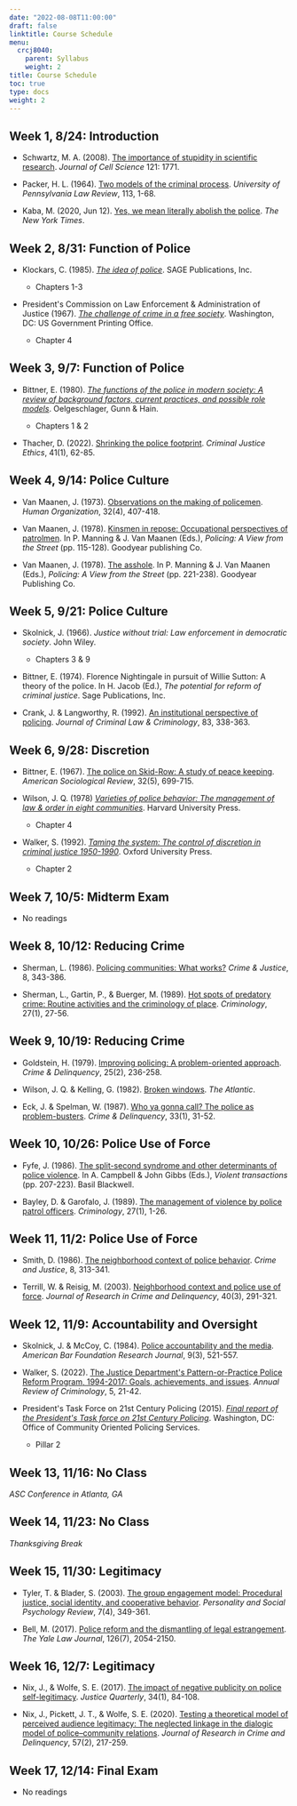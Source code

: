 ```yaml
---
date: "2022-08-08T11:00:00"
draft: false
linktitle: Course Schedule
menu:
  crcj8040:
    parent: Syllabus
    weight: 2
title: Course Schedule
toc: true
type: docs
weight: 2
---
```


## Week 1, 8/24: Introduction

* Schwartz, M. A. (2008). [The importance of stupidity in scientific research](https://jcs.biologists.org/content/joces/121/11/1771.full.pdf). *Journal of Cell Science* 121: 1771.

* Packer, H. L. (1964). [Two models of the criminal process](https://heinonline.org/HOL/P?h=hein.journals/pnlr113&i=21). *University of Pennsylvania Law Review*, 113, 1-68. 

* Kaba, M. (2020, Jun 12). [Yes, we mean literally abolish the police](https://www.nytimes.com/2020/06/12/opinion/sunday/floyd-abolish-defund-police.html). *The New York Times*.

## Week 2, 8/31: Function of Police

* Klockars, C. (1985). [*The idea of police*](https://www.ojp.gov/ncjrs/virtual-library/abstracts/idea-police). SAGE Publications, Inc.

  + Chapters 1-3
  
* President's Commission on Law Enforcement & Administration of Justice (1967). [*The challenge of crime in a free society*](https://www.ojp.gov/pdffiles1/Digitization/42NCJRS.pdf). Washington, DC: US Government Printing Office.

  + Chapter 4

## Week 3, 9/7: Function of Police

* Bittner, E. (1980). [*The functions of the police in modern society: A review of background factors, current practices, and possible role models*](https://www.ojp.gov/pdffiles1/Digitization/147822NCJRS.pdf). Oelgeschlager, Gunn & Hain.

  + Chapters 1 & 2

* Thacher, D. (2022). [Shrinking the police footprint](https://doi.org/10.1080/0731129X.2022.2062546). *Criminal Justice Ethics*, 41(1), 62-85.

## Week 4, 9/14: Police Culture

* Van Maanen, J. (1973). [Observations on the making of policemen](https://www.jstor.org/stable/44127631). *Human Organization*, 32(4), 407-418.

* Van Maanen, J. (1978). [Kinsmen in repose: Occupational perspectives of patrolmen](https://www.ojp.gov/ncjrs/virtual-library/abstracts/kinsmen-repose-occupational-perspectives-patrolmen-police-and). In P. Manning & J. Van Maanen (Eds.), *Policing: A View from the Street* (pp. 115-128). Goodyear publishing Co. 

* Van Maanen, J. (1978). [The asshole](http://ww.jthomasniu.org/class/377a/Readings/vanmaanen-1978.pdf). In P. Manning & J. Van Maanen (Eds.), *Policing: A View from the Street* (pp. 221-238). Goodyear Publishing Co.

## Week 5, 9/21: Police Culture

* Skolnick, J. (1966). *Justice without trial: Law enforcement in democratic society*. John Wiley.

  + Chapters 3 & 9

* Bittner, E. (1974). Florence Nightingale in pursuit of Willie Sutton: A theory of the police. In H. Jacob (Ed.), *The potential for reform of criminal justice*. Sage Publications, Inc.
  
* Crank, J. & Langworthy, R. (1992). [An institutional perspective of policing](https://heinonline.org/HOL/P?h=hein.journals/jclc83&i=348). *Journal of Criminal Law & Criminology*, 83, 338-363.

## Week 6, 9/28: Discretion

* Bittner, E. (1967). [The police on Skid-Row: A study of peace keeping](http://www.jstor.org/stable/2092019). *American Sociological Review*, 32(5), 699-715.

* Wilson, J. Q. (1978) [*Varieties of police behavior: The management of law & order in eight communities*](https://www.ojp.gov/ncjrs/virtual-library/abstracts/varieties-police-behavior-management-law-and-order-eight). Harvard University Press.

  + Chapter 4

* Walker, S. (1992). [*Taming the system: The control of discretion in criminal justice 1950-1990*](https://www.ojp.gov/ncjrs/virtual-library/abstracts/taming-system-control-discretion-criminal-justice-1950-1990). Oxford University Press. 

  + Chapter 2

## Week 7, 10/5: Midterm Exam

* No readings

## Week 8, 10/12: Reducing Crime

* Sherman, L. (1986). [Policing communities: What works?](https://www.journals.uchicago.edu/doi/epdf/10.1086/449127) *Crime & Justice*, 8, 343-386.

* Sherman, L., Gartin, P., & Buerger, M. (1989). [Hot spots of predatory crime: Routine activities and the criminology of place](https://doi.org/10.1111/j.1745-9125.1989.tb00862.x). *Criminology*, 27(1), 27-56.

## Week 9, 10/19: Reducing Crime

* Goldstein, H. (1979). [Improving policing: A problem-oriented approach](https://doi.org/10.1177%2F001112877902500207). *Crime & Delinquency*, 25(2), 236-258.

* Wilson, J. Q. & Kelling, G. (1982). [Broken windows](https://www.theatlantic.com/magazine/archive/1982/03/broken-windows/304465/). *The Atlantic*. 

* Eck, J. & Spelman, W. (1987). [Who ya gonna call? The police as problem-busters](https://doi.org/10.1177%2F0011128787033001003). *Crime & Delinquency*, 33(1), 31-52.

## Week 10, 10/26: Police Use of Force

* Fyfe, J. (1986). [The split-second syndrome and other determinants of police violence](https://img1.wsimg.com/blobby/go/f3f11b75-143e-4007-a4ef-d815ec0cbd12/downloads/Fyfe%201986%20-%20The%20Split-Second%20Syndrome%20%20-%20Brand.pdf). In A. Campbell & John Gibbs (Eds.), *Violent transactions* (pp. 207-223). Basil Blackwell. 

* Bayley, D. & Garofalo, J. (1989). [The management of violence by police patrol officers](https://doi.org/10.1111/j.1745-9125.1989.tb00861.x). *Criminology*, 27(1), 1-26.

## Week 11, 11/2: Police Use of Force

* Smith, D. (1986). [The neighborhood context of police behavior](https://www.journals.uchicago.edu/doi/epdf/10.1086/449126). *Crime and Justice*, 8, 313-341.

* Terrill, W. & Reisig, M. (2003). [Neighborhood context and police use of force](https://doi.org/10.1177%2F0022427803253800). *Journal of Research in Crime and Delinquency*, 40(3), 291-321.

## Week 12, 11/9: Accountability and Oversight

* Skolnick, J. & McCoy, C. (1984). [Police accountability and the media](https://www.jstor.org/stable/pdf/828317.pdf). *American Bar Foundation Research Journal*, 9(3), 521-557.

* Walker, S. (2022). [The Justice Department's Pattern-or-Practice Police Reform Program, 1994-2017: Goals, achievements, and issues](https://www.annualreviews.org/doi/full/10.1146/annurev-criminol-030920-102432). *Annual Review of Criminology*, 5, 21-42.

* President's Task Force on 21st Century Policing (2015). [*Final report of the President's Task force on 21st Century Policing*](https://cops.usdoj.gov/pdf/taskforce/taskforce_finalreport.pdf). Washington, DC: Office of Community Oriented Policing Services.

  + Pillar 2

## Week 13, 11/16: No Class

*ASC Conference in Atlanta, GA*

## Week 14, 11/23: No Class

*Thanksgiving Break*

## Week 15, 11/30: Legitimacy

* Tyler, T. & Blader, S. (2003). [The group engagement model: Procedural justice, social identity, and cooperative behavior](https://doi.org/10.1207%2FS15327957PSPR0704_07). *Personality and Social Psychology Review*, 7(4), 349-361.

* Bell, M. (2017). [Police reform and the dismantling of legal estrangement](https://www.jstor.org/stable/45222555). *The Yale Law Journal*, 126(7), 2054-2150.

## Week 16, 12/7: Legitimacy

* Nix, J., & Wolfe, S. E. (2017). [The impact of negative publicity on police self-legitimacy](https://doi.org/10.1080/07418825.2015.1102954). *Justice Quarterly*, 34(1), 84-108.

* Nix, J., Pickett, J. T., & Wolfe, S. E. (2020). [Testing a theoretical model of perceived audience legitimacy: The neglected linkage in the dialogic model of police–community relations](https://doi.org/10.1177/0022427819873957). *Journal of Research in Crime and Delinquency*, 57(2), 217-259.

## Week 17, 12/14: Final Exam

* No readings